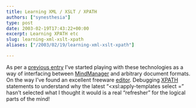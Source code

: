 ```yaml
---
title: Learning XML / XSLT / XPATH
authors: ["synesthesia"]
type: post
date: 2003-02-19T17:43:22+00:00
excerpt: Learning XPATH etc
slug: learning-xml-xslt-xpath 
aliases: ["/2003/02/19/learning-xml-xslt-xpath"]

---
```

As per a [previous entry][1] I&#8217;ve started playing with these technologies as a way of interfacing between [MindManager][2] and arbitrary document formats. On the way I&#8217;ve found an excellent freeware [editor][3]. Debugging [XPATH][4] statements to understand why the latest &#8220;<xsl:apply-templates select =&#8221; hasn&#8217;t selected what I thought it would is a real &#8220;refresher&#8221; for the logical parts of the mind!

 [1]: https://www.synesthesia.co.uk/blog/archives/creativity_tools/000147.php
 [2]: https://www.mindjet.co.uk/
 [3]: https://www.xmlcooktop.com/ "XML Cooktop"
 [4]: https://www.w3.org/TR/xpath